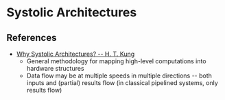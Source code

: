 ---
---

# Systolic Architectures

## References
- [Why Systolic Architectures? -- H. T. Kung](http://www.eecs.harvard.edu/~htk/publication/1982-kung-why-systolic-architecture.pdf)
  - General methodology for mapping high-level computations into hardware structures
  - Data flow may be at multiple speeds in multiple directions -- both inputs
    and (partial) results flow (in classical pipelined systems, only results
    flow)

